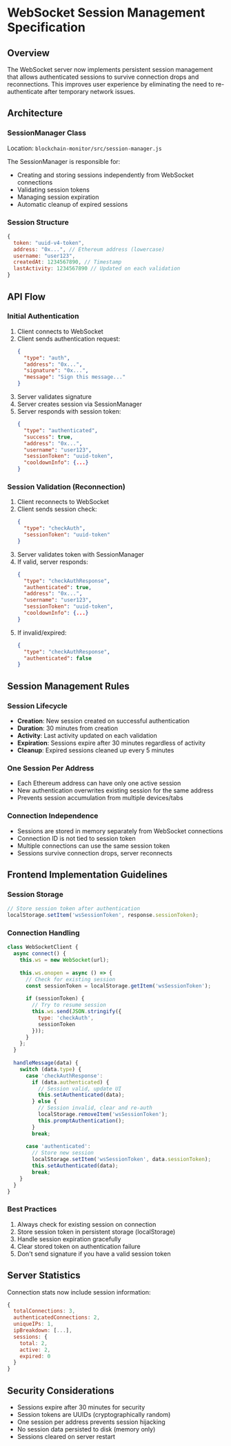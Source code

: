 # WebSocket Session Management Specification

## Overview
The WebSocket server now implements persistent session management that allows authenticated sessions to survive connection drops and reconnections. This improves user experience by eliminating the need to re-authenticate after temporary network issues.

## Architecture

### SessionManager Class
Location: `blockchain-monitor/src/session-manager.js`

The SessionManager is responsible for:
- Creating and storing sessions independently from WebSocket connections
- Validating session tokens
- Managing session expiration
- Automatic cleanup of expired sessions

### Session Structure
```javascript
{
  token: "uuid-v4-token",
  address: "0x...", // Ethereum address (lowercase)
  username: "user123",
  createdAt: 1234567890, // Timestamp
  lastActivity: 1234567890 // Updated on each validation
}
```

## API Flow

### Initial Authentication
1. Client connects to WebSocket
2. Client sends authentication request:
   ```json
   {
     "type": "auth",
     "address": "0x...",
     "signature": "0x...",
     "message": "Sign this message..."
   }
   ```
3. Server validates signature
4. Server creates session via SessionManager
5. Server responds with session token:
   ```json
   {
     "type": "authenticated",
     "success": true,
     "address": "0x...",
     "username": "user123",
     "sessionToken": "uuid-token",
     "cooldownInfo": {...}
   }
   ```

### Session Validation (Reconnection)
1. Client reconnects to WebSocket
2. Client sends session check:
   ```json
   {
     "type": "checkAuth",
     "sessionToken": "uuid-token"
   }
   ```
3. Server validates token with SessionManager
4. If valid, server responds:
   ```json
   {
     "type": "checkAuthResponse",
     "authenticated": true,
     "address": "0x...",
     "username": "user123",
     "sessionToken": "uuid-token",
     "cooldownInfo": {...}
   }
   ```
5. If invalid/expired:
   ```json
   {
     "type": "checkAuthResponse",
     "authenticated": false
   }
   ```

## Session Management Rules

### Session Lifecycle
- **Creation**: New session created on successful authentication
- **Duration**: 30 minutes from creation
- **Activity**: Last activity updated on each validation
- **Expiration**: Sessions expire after 30 minutes regardless of activity
- **Cleanup**: Expired sessions cleaned up every 5 minutes

### One Session Per Address
- Each Ethereum address can have only one active session
- New authentication overwrites existing session for the same address
- Prevents session accumulation from multiple devices/tabs

### Connection Independence
- Sessions are stored in memory separately from WebSocket connections
- Connection ID is not tied to session token
- Multiple connections can use the same session token
- Sessions survive connection drops, server reconnects

## Frontend Implementation Guidelines

### Session Storage
```javascript
// Store session token after authentication
localStorage.setItem('wsSessionToken', response.sessionToken);
```

### Connection Handling
```javascript
class WebSocketClient {
  async connect() {
    this.ws = new WebSocket(url);
    
    this.ws.onopen = async () => {
      // Check for existing session
      const sessionToken = localStorage.getItem('wsSessionToken');
      
      if (sessionToken) {
        // Try to resume session
        this.ws.send(JSON.stringify({
          type: 'checkAuth',
          sessionToken
        }));
      }
    };
  }
  
  handleMessage(data) {
    switch (data.type) {
      case 'checkAuthResponse':
        if (data.authenticated) {
          // Session valid, update UI
          this.setAuthenticated(data);
        } else {
          // Session invalid, clear and re-auth
          localStorage.removeItem('wsSessionToken');
          this.promptAuthentication();
        }
        break;
        
      case 'authenticated':
        // Store new session
        localStorage.setItem('wsSessionToken', data.sessionToken);
        this.setAuthenticated(data);
        break;
    }
  }
}
```

### Best Practices
1. Always check for existing session on connection
2. Store session token in persistent storage (localStorage)
3. Handle session expiration gracefully
4. Clear stored token on authentication failure
5. Don't send signature if you have a valid session token

## Server Statistics
Connection stats now include session information:
```javascript
{
  totalConnections: 3,
  authenticatedConnections: 2,
  uniqueIPs: 1,
  ipBreakdown: [...],
  sessions: {
    total: 2,
    active: 2,
    expired: 0
  }
}
```

## Security Considerations
- Sessions expire after 30 minutes for security
- Session tokens are UUIDs (cryptographically random)
- One session per address prevents session hijacking
- No session data persisted to disk (memory only)
- Sessions cleared on server restart